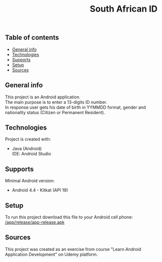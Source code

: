 <h1 align="right">South African ID</h1><br>

## Table of contents
* [General info](#general-info)
* [Technologies](#technologies)
* [Supports](#supports)
* [Setup](#setup)
* [Sources](#sources)

## General info
This project is an Android application.  
The main purpose is to enter a 13-digits ID number.  
In response user gets his date of birth in YYMMDD format, gender and nationality status (Citizen or Permanent Resident).
	
## Technologies
Project is created with:
* Java (Android)  
IDE: Android Studio

## Supports
Minimal Android version:
* Android 4.4 - Kitkat (API 19)

## Setup
To run this project download this file to your Android cell phone: <a href="https://github.com/kpilszak/south-african-id/blob/master/app/release/app-release.apk">/app/release/app-release.apk</a>

## Sources
This project was created as an exercise from course "Learn Android Application Development" on Udemy platform.
